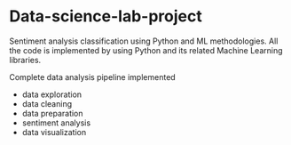 # Data-science-lab-project
Sentiment analysis classification using Python and ML methodologies.
All the code is implemented by using Python and its related Machine Learning libraries.

Complete data analysis pipeline implemented
- data exploration
- data cleaning
- data preparation
- sentiment analysis
- data visualization
